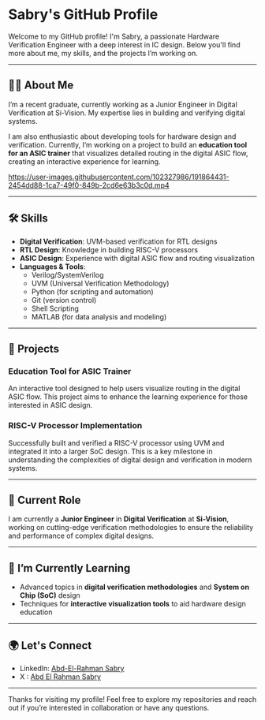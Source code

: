 # Sabry's GitHub Profile

Welcome to my GitHub profile! I'm Sabry, a passionate Hardware Verification Engineer with a deep interest in IC design. Below you'll find more about me, my skills, and the projects I’m working on.

---

## 👨‍💻 About Me

I’m a recent graduate, currently working as a Junior Engineer in Digital Verification at Si-Vision. My expertise lies in building and verifying digital systems.

I am also enthusiastic about developing tools for hardware design and verification. Currently, I’m working on a project to build an **education tool for an ASIC trainer** that visualizes detailed routing in the digital ASIC flow, creating an interactive experience for learning.

https://user-images.githubusercontent.com/102327986/191864431-2454dd88-1ca7-49f0-849b-2cd6e63b3c0d.mp4


---

## 🛠 Skills

- **Digital Verification**: UVM-based verification for RTL designs
- **RTL Design**: Knowledge in building RISC-V processors
- **ASIC Design**: Experience with digital ASIC flow and routing visualization
- **Languages & Tools**:
  - Verilog/SystemVerilog
  - UVM (Universal Verification Methodology)
  - Python (for scripting and automation)
  - Git (version control)
  - Shell Scripting
  - MATLAB (for data analysis and modeling)
  
---

## 🚀 Projects

### **Education Tool for ASIC Trainer**
An interactive tool designed to help users visualize routing in the digital ASIC flow. This project aims to enhance the learning experience for those interested in ASIC design.

### **RISC-V Processor Implementation**
Successfully built and verified a RISC-V processor using UVM and integrated it into a larger SoC design. This is a key milestone in understanding the complexities of digital design and verification in modern systems.

---

## 💼 Current Role

I am currently a **Junior Engineer** in **Digital Verification** at **Si-Vision**, working on cutting-edge verification methodologies to ensure the reliability and performance of complex digital designs.

---

## 🌱 I’m Currently Learning

- Advanced topics in **digital verification methodologies** and **System on Chip (SoC)** design
- Techniques for **interactive visualization tools** to aid hardware design education

---

## 🌍 Let's Connect

- LinkedIn: [Abd-El-Rahman Sabry](https://www.linkedin.com/in/abd-el-rahman-sabry-1025471b6/)
- X : [Abd El Rahman Sabry](https://x.com/?AERSabry)

---

Thanks for visiting my profile! Feel free to explore my repositories and reach out if you’re interested in collaboration or have any questions.
